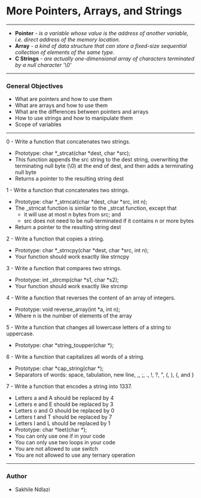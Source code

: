 # More Pointers, Arrays, and Strings # 
------
* **Pointer** *- is a variable whose value is the address of another variable, i.e. direct address of the memory location.*
* **Array** *- a kind of data structure that can store a fixed-size sequential collection of elements of the same type.*
* **C Strings** *- are actually one-dimensional array of characters terminated by a null character '\0'*

------

### General Objectives ###
 * What are pointers and how to use them
 * What are arrays and how to use them
 * What are the differences between pointers and arrays
 * How to use strings and how to manipulate them
 * Scope of variables

------

0 - Write a function that concatenates two strings.
 * Prototype: char *_strcat(char *dest, char *src);
 * This function appends the src string to the dest string, overwriting the terminating null byte (\0) at the end of dest, and then adds a terminating null byte
 * Returns a pointer to the resulting string dest

1 - Write a function that concatenates two strings.
 * Prototype: char *_strncat(char *dest, char *src, int n);
 * The _strncat function is similar to the _strcat function, except that
	* it will use at most n bytes from src; and
	* src does not need to be null-terminated if it contains n or more bytes
 * Return a pointer to the resulting string dest

2 - Write a function that copies a string.
 * Prototype: char *_strncpy(char *dest, char *src, int n);
 * Your function should work exactly like strncpy

3 - Write a function that compares two strings.
 * Prototype: int _strcmp(char *s1, char *s2);
 * Your function should work exactly like strcmp

4 - Write a function that reverses the content of an array of integers.
 * Prototype: void reverse_array(int *a, int n);
 * Where n is the number of elements of the array

5 - Write a function that changes all lowercase letters of a string to uppercase.
 * Prototype: char *string_toupper(char *);

6 - Write a function that capitalizes all words of a string.
 * Prototype: char *cap_string(char *);
 * Separators of words: space, tabulation, new line, ,, ;, ., !, ?, ", (, ), {, and }

7 - Write a function that encodes a string into 1337.
 * Letters a and A should be replaced by 4
 * Letters e and E should be replaced by 3
 * Letters o and O should be replaced by 0
 * Letters t and T should be replaced by 7
 * Letters l and L should be replaced by 1
 * Prototype: char *leet(char *);
 * You can only use one if in your code
 * You can only use two loops in your code
 * You are not allowed to use switch
 * You are not allowed to use any ternary operation

------
### Author ###
* Sakhile Ndlazi
